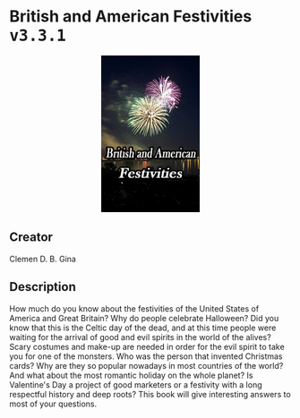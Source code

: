 
# British and American Festivities <kbd>v3.3.1</kbd>

<center>
  <img src="./cover-1024.jpg"/>
</center>

## Creator
Clemen D. B. Gina

## Description
How much do you know about the festivities of the United States of America and Great Britain? Why do people celebrate Halloween? Did you know that this is the Celtic day of the dead, and at this time people were waiting for the arrival of good and evil spirits in the world of the alives? Scary costumes and make-up are needed in order for the evil spirit to take you for one of the monsters. Who was the person that invented Christmas cards? Why are they so popular nowadays in most countries of the world? And what about the most romantic holiday on the whole planet? Is Valentine's Day a project of good marketers or a festivity with a long respectful history and deep roots? This book will give interesting answers to most of your questions.
